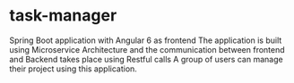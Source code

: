 # task-manager
Spring Boot application with Angular 6 as frontend
The application is built using Microservice Architecture and the communication between frontend and Backend takes place using Restful calls
A group of users can manage their project using this application.  
